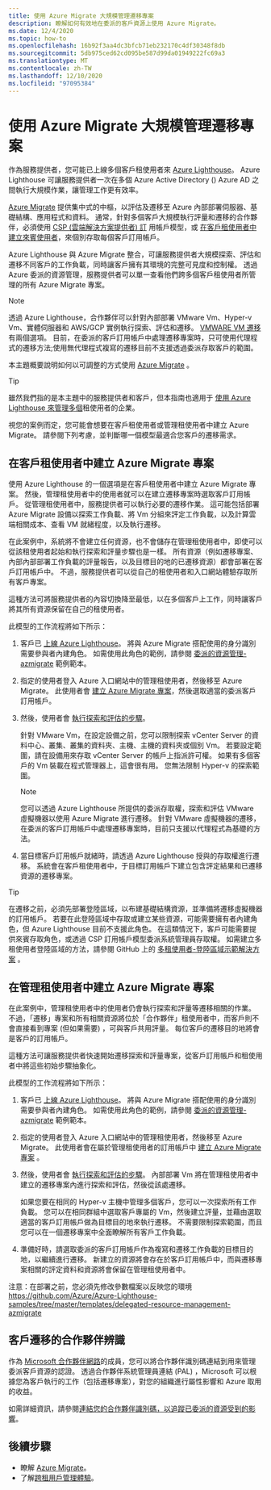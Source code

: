 ```yaml
---
title: 使用 Azure Migrate 大規模管理遷移專案
description: 瞭解如何有效地在委派的客戶資源上使用 Azure Migrate。
ms.date: 12/4/2020
ms.topic: how-to
ms.openlocfilehash: 16b92f3aa4dc3bfcb71eb232170c4df30348f8db
ms.sourcegitcommit: 5db975ced62cd095be587d99da01949222fc69a3
ms.translationtype: MT
ms.contentlocale: zh-TW
ms.lasthandoff: 12/10/2020
ms.locfileid: "97095384"
---
```

# <a name="manage-migration-projects-at-scale-with-azure-migrate"></a>使用 Azure Migrate 大規模管理遷移專案

作為服務提供者，您可能已上線多個客戶租使用者來 [Azure Lighthouse](../overview.md)。 Azure Lighthouse 可讓服務提供者一次在多個 Azure Active Directory () Azure AD 之間執行大規模作業，讓管理工作更有效率。

[Azure Migrate](../../migrate/migrate-services-overview.md) 提供集中式的中樞，以評估及遷移至 Azure 內部部署伺服器、基礎結構、應用程式和資料。 通常，針對多個客戶大規模執行評量和遷移的合作夥伴，必須使用 [CSP (雲端解決方案提供者) 訂](/partner-center/customers-revoke-admin-privileges) 用帳戶模型，或 [在客戶租使用者中建立來賓使用者](/azure/active-directory/external-identities/what-is-b2b)，來個別存取每個客戶訂用帳戶。

Azure Lighthouse 與 Azure Migrate 整合，可讓服務提供者大規模探索、評估和遷移不同客戶的工作負載，同時讓客戶擁有其環境的完整可見度和控制權。 透過 Azure 委派的資源管理，服務提供者可以單一查看他們跨多個客戶租使用者所管理的所有 Azure Migrate 專案。

> [!NOTE]
> 透過 Azure Lighthouse，合作夥伴可以針對內部部署 VMware Vm、Hyper-v Vm、實體伺服器和 AWS/GCP 實例執行探索、評估和遷移。 [VMWARE VM 遷移](../../migrate/server-migrate-overview.md)有兩個選項。 目前，在委派的客戶訂用帳戶中處理遷移專案時，只可使用代理程式的遷移方法;使用無代理程式複寫的遷移目前不支援透過委派存取客戶的範圍。

本主題概要說明如何以可調整的方式使用 [Azure Migrate](../../migrate/migrate-services-overview.md) 。

> [!TIP]
> 雖然我們指的是本主題中的服務提供者和客戶，但本指南也適用于 [使用 Azure Lighthouse 來管理多個](../concepts/enterprise.md)租使用者的企業。

視您的案例而定，您可能會想要在客戶租使用者或管理租使用者中建立 Azure Migrate。 請參閱下列考慮，並判斷哪一個模型最適合您客戶的遷移需求。

## <a name="create-an-azure-migrate-project-in-the-customer-tenant"></a>在客戶租使用者中建立 Azure Migrate 專案

使用 Azure Lighthouse 的一個選項是在客戶租使用者中建立 Azure Migrate 專案。 然後，管理租使用者中的使用者就可以在建立遷移專案時選取客戶訂用帳戶。 從管理租使用者中，服務提供者可以執行必要的遷移作業。 這可能包括部署 Azure Migrate 設備以探索工作負載、將 Vm 分組來評定工作負載，以及計算雲端相關成本、查看 VM 就緒程度，以及執行遷移。

在此案例中，系統將不會建立任何資源，也不會儲存在管理租使用者中，即使可以從該租使用者起始和執行探索和評量步驟也是一樣。 所有資源（例如遷移專案、內部內部部署工作負載的評量報告，以及目標目的地的已遷移資源）都會部署在客戶訂用帳戶中。 不過，服務提供者可以從自己的租使用者和入口網站體驗存取所有客戶專案。

這種方法可將服務提供者的內容切換降至最低，以在多個客戶上工作，同時讓客戶將其所有資源保留在自己的租使用者。

此模型的工作流程將如下所示：

1. 客戶已 [上線 Azure Lighthouse](onboard-customer.md)。 將與 Azure Migrate 搭配使用的身分識別需要參與者內建角色。 如需使用此角色的範例，請參閱 [委派的資源管理-azmigrate](https://github.com/Azure/Azure-Lighthouse-samples/tree/master/templates/delegated-resource-management-azmigrate) 範例範本。
1. 指定的使用者登入 Azure 入口網站中的管理租使用者，然後移至 Azure Migrate。 此使用者會 [建立 Azure Migrate 專案](/azure/migrate/create-manage-projects)，然後選取適當的委派客戶訂用帳戶。
1. 然後，使用者會 [執行探索和評估的步驟](../../migrate/tutorial-discover-vmware.md)。

   針對 VMware Vm，在設定設備之前，您可以限制探索 vCenter Server 的資料中心、叢集、叢集的資料夾、主機、主機的資料夾或個別 Vm。 若要設定範圍，請在設備用來存取 vCenter Server 的帳戶上指派許可權。 如果有多個客戶的 Vm 裝載在程式管理器上，這會很有用。 您無法限制 Hyper-v 的探索範圍。

    > [!NOTE]
    > 您可以透過 Azure Lighthouse 所提供的委派存取權，探索和評估 VMware 虛擬機器以使用 Azure Migrate 進行遷移。 針對 VMware 虛擬機器的遷移，在委派的客戶訂用帳戶中處理遷移專案時，目前只支援以代理程式為基礎的方法。

1. 當目標客戶訂用帳戶就緒時，請透過 Azure Lighthouse 授與的存取權進行遷移。 系統會在客戶租使用者中，于目標訂用帳戶下建立包含評定結果和已遷移資源的遷移專案。

> [!TIP]
> 在遷移之前，必須先部署登陸區域，以布建基礎結構資源，並準備將遷移虛擬機器的訂用帳戶。 若要在此登陸區域中存取或建立某些資源，可能需要擁有者內建角色，但 Azure Lighthouse 目前不支援此角色。 在這類情況下，客戶可能需要提供來賓存取角色，或透過 CSP 訂用帳戶模型委派系統管理員存取權。 如需建立多租使用者登陸區域的方法，請參閱 GitHub 上的 [多租使用者-登陸區域示範解決方案](https://github.com/Azure/Multi-tenant-Landing-Zones) 。

## <a name="create-an-azure-migrate-project-in-the-managing-tenant"></a>在管理租使用者中建立 Azure Migrate 專案

在此案例中，管理租使用者中的使用者仍會執行探索和評量等遷移相關的作業。 不過，「遷移」專案和所有相關資源將位於「合作夥伴」租使用者中，而客戶則不會直接看到專案 (但如果需要) ，可與客戶共用評量。 每位客戶的遷移目的地將會是客戶的訂用帳戶。

這種方法可讓服務提供者快速開始遷移探索和評量專案，從客戶訂用帳戶和租使用者中將這些初始步驟抽象化。

此模型的工作流程將如下所示：

1. 客戶已 [上線 Azure Lighthouse](onboard-customer.md)。 將與 Azure Migrate 搭配使用的身分識別需要參與者內建角色。 如需使用此角色的範例，請參閱 [委派的資源管理-azmigrate](https://github.com/Azure/Azure-Lighthouse-samples/tree/master/templates/delegated-resource-management-azmigrate) 範例範本。
1. 指定的使用者登入 Azure 入口網站中的管理租使用者，然後移至 Azure Migrate。 此使用者會在屬於管理租使用者的訂用帳戶中 [建立 Azure Migrate 專案](/azure/migrate/create-manage-projects) 。
1. 然後，使用者會 [執行探索和評估的步驟](../../migrate/tutorial-discover-vmware.md)。 內部部署 Vm 將在管理租使用者中建立的遷移專案內進行探索和評估，然後從該處遷移。

   如果您要在相同的 Hyper-v 主機中管理多個客戶，您可以一次探索所有工作負載。 您可以在相同群組中選取客戶專屬的 Vm，然後建立評量，並藉由選取適當的客戶訂用帳戶做為目標目的地來執行遷移。 不需要限制探索範圍，而且您可以在一個遷移專案中全面瞭解所有客戶工作負載。

1. 準備好時，請選取委派的客戶訂用帳戶作為複寫和遷移工作負載的目標目的地，以繼續進行遷移。 新建立的資源將會存在於客戶訂用帳戶中，而與遷移專案相關的評定資料和資源將會保留在管理租使用者中。

注意：在部署之前，您必須先修改參數檔案以反映您的環境 https://github.com/Azure/Azure-Lighthouse-samples/tree/master/templates/delegated-resource-management-azmigrate

## <a name="partner-recognition-for-customer-migrations"></a>客戶遷移的合作夥伴辨識

作為 [Microsoft 合作夥伴網路](https://partner.microsoft.com)的成員，您可以將合作夥伴識別碼連結到用來管理委派客戶資源的認證。 透過合作夥伴系統管理員連結 (PAL) ，Microsoft 可以根據您為客戶執行的工作（包括遷移專案），對您的組織進行屬性影響和 Azure 取用的收益。

如需詳細資訊，請參閱[連結您的合作夥伴識別碼，以追蹤已委派的資源受到的影響](partner-earned-credit.md)。

## <a name="next-steps"></a>後續步驟

- 瞭解 [Azure Migrate](../../migrate/migrate-services-overview.md)。
- 了解[跨租用戶管理體驗](../concepts/cross-tenant-management-experience.md)。

